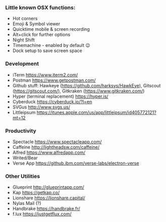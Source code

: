### Little known OSX functions:
- Hot corners
- Emoji & Symbol viewer
- Quicktime mobile & screen recording
- Alt+click for further options
- Night Shift
- Timemachine - enabled by default :wink:
- Dock setup to save screen space

### Development

- iTerm https://www.iterm2.com/
- Postman https://www.getpostman.com/
- Github stuff: Hawkeye (https://github.com/harksys/HawkEye), Gitscout (https://gitscout.com/), Gitkraken (https://www.gitkraken.com/)
- Hyper (terminal replacement) https://hyper.is/
- Cyberduck https://cyberduck.io/?l=en
- SVGus http://www.svgs.us/
- Littleipsum https://itunes.apple.com/us/app/littleipsum/id405772121?mt=12



### Productivity

- Spectacle https://www.spectacleapp.com/
- Caffeine http://lightheadsw.com/caffeine/
- Alfred https://www.alfredapp.com/
- Writed/Bear
- Verse App https://github.ibm.com/verse-labs/electron-verse

### Other Utilities

- Glueprint http://glueprintapp.com/
- Kap https://getkap.co/
- Lionshare https://lionshare.capital/
- Nylas Mail (?)
- Handbrake https://handbrake.fr/
- f.lux https://justgetflux.com/
